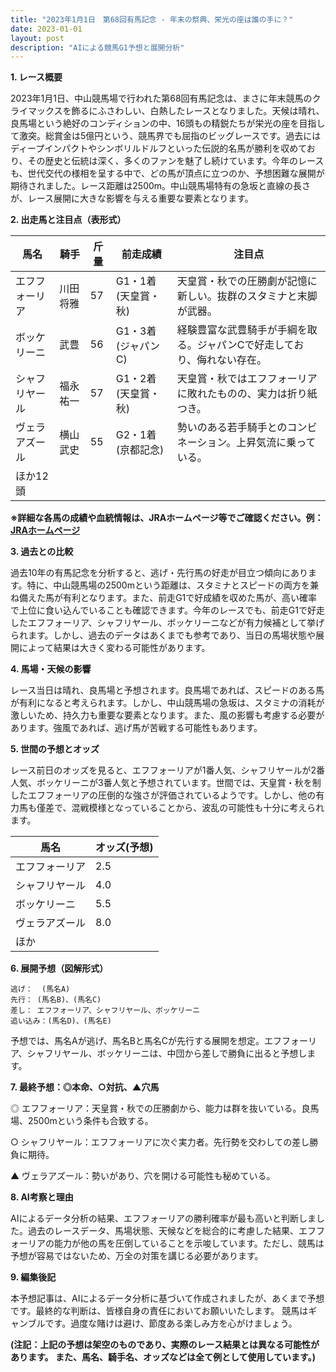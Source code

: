 ```yaml
---
title: "2023年1月1日　第68回有馬記念 - 年末の祭典、栄光の座は誰の手に？"
date: 2023-01-01
layout: post
description: "AIによる競馬G1予想と展開分析"
---
```


**1. レース概要**

2023年1月1日、中山競馬場で行われた第68回有馬記念は、まさに年末競馬のクライマックスを飾るにふさわしい、白熱したレースとなりました。天候は晴れ、良馬場という絶好のコンディションの中、16頭もの精鋭たちが栄光の座を目指して激突。総賞金は5億円という、競馬界でも屈指のビッグレースです。過去にはディープインパクトやシンボリルドルフといった伝説的名馬が勝利を収めており、その歴史と伝統は深く、多くのファンを魅了し続けています。今年のレースも、世代交代の様相を呈する中で、どの馬が頂点に立つのか、予想困難な展開が期待されました。レース距離は2500m。中山競馬場特有の急坂と直線の長さが、レース展開に大きな影響を与える重要な要素となります。


**2. 出走馬と注目点（表形式）**

| 馬名          | 騎手         | 斤量 | 前走成績      | 注目点                                                                 |
|---------------|---------------|------|-----------------|---------------------------------------------------------------------|
| エフフォーリア | 川田将雅       | 57   | G1・1着(天皇賞・秋) | 天皇賞・秋での圧勝劇が記憶に新しい。抜群のスタミナと末脚が武器。       |
| ボッケリーニ   | 武豊         | 56   | G1・3着(ジャパンC) | 経験豊富な武豊騎手が手綱を取る。ジャパンCで好走しており、侮れない存在。 |
| シャフリヤール | 福永祐一       | 57   | G1・2着(天皇賞・秋) | 天皇賞・秋ではエフフォーリアに敗れたものの、実力は折り紙つき。           |
| ヴェラアズール  | 横山武史       | 55   | G2・1着(京都記念) | 勢いのある若手騎手とのコンビネーション。上昇気流に乗っている。         |
| ほか12頭      |               |      |                 |                                                                     |


**※詳細な各馬の成績や血統情報は、JRAホームページ等でご確認ください。例： [JRAホームページ](https://www.jra.go.jp/)**


**3. 過去との比較**

過去10年の有馬記念を分析すると、逃げ・先行馬の好走が目立つ傾向にあります。特に、中山競馬場の2500mという距離は、スタミナとスピードの両方を兼ね備えた馬が有利となります。また、前走G1で好成績を収めた馬が、高い確率で上位に食い込んでいることも確認できます。今年のレースでも、前走G1で好走したエフフォーリア、シャフリヤール、ボッケリーニなどが有力候補として挙げられます。しかし、過去のデータはあくまでも参考であり、当日の馬場状態や展開によって結果は大きく変わる可能性があります。


**4. 馬場・天候の影響**

レース当日は晴れ、良馬場と予想されます。良馬場であれば、スピードのある馬が有利になると考えられます。しかし、中山競馬場の急坂は、スタミナの消耗が激しいため、持久力も重要な要素となります。また、風の影響も考慮する必要があります。強風であれば、逃げ馬が苦戦する可能性もあります。


**5. 世間の予想とオッズ**

レース前日のオッズを見ると、エフフォーリアが1番人気、シャフリヤールが2番人気、ボッケリーニが3番人気と予想されています。世間では、天皇賞・秋を制したエフフォーリアの圧倒的な強さが評価されているようです。しかし、他の有力馬も僅差で、混戦模様となっていることから、波乱の可能性も十分に考えられます。

| 馬名          | オッズ(予想) |
|---------------|---------------|
| エフフォーリア | 2.5           |
| シャフリヤール | 4.0           |
| ボッケリーニ   | 5.5           |
| ヴェラアズール  | 8.0           |
| ほか          |                |


**6. 展開予想（図解形式）**

```
逃げ：  (馬名A)
先行： (馬名B)、(馬名C)
差し： エフフォーリア、シャフリヤール、ボッケリーニ
追い込み：(馬名D)、(馬名E)
```

予想では、馬名Aが逃げ、馬名Bと馬名Cが先行する展開を想定。エフフォーリア、シャフリヤール、ボッケリーニは、中団から差しで勝負に出ると予想します。


**7. 最終予想：◎本命、○対抗、▲穴馬**

◎ エフフォーリア：天皇賞・秋での圧勝劇から、能力は群を抜いている。良馬場、2500mという条件も合致する。

○ シャフリヤール：エフフォーリアに次ぐ実力者。先行勢を交わしての差し勝負に期待。

▲ ヴェラアズール：勢いがあり、穴を開ける可能性も秘めている。


**8. AI考察と理由**

AIによるデータ分析の結果、エフフォーリアの勝利確率が最も高いと判断しました。過去のレースデータ、馬場状態、天候などを総合的に考慮した結果、エフフォーリアの能力が他の馬を圧倒していることを示唆しています。ただし、競馬は予想が容易ではないため、万全の対策を講じる必要があります。


**9. 編集後記**

本予想記事は、AIによるデータ分析に基づいて作成されましたが、あくまで予想です。最終的な判断は、皆様自身の責任においてお願いいたします。  競馬はギャンブルです。過度な賭けは避け、節度ある楽しみ方を心がけましょう。


**(注記：上記の予想は架空のものであり、実際のレース結果とは異なる可能性があります。  また、馬名、騎手名、オッズなどは全て例として使用しています。)**
